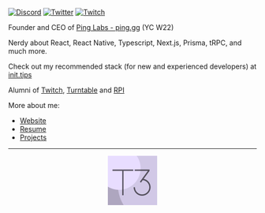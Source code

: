 [![Discord](https://img.shields.io/discord/853396660331085824.svg?label=&logo=discord&logoColor=ffffff&color=7389D8&labelColor=6A7EC2)](https://discord.gg/4qSC2V3vDw)
<a href="https://twitter.com/t3dotgg"><img src="https://img.shields.io/twitter/follow/t3dotgg?label=Twitter&style=social" alt="Twitter"></a>
<a href="https://twitch.tv/Theo"><img src="https://img.shields.io/twitch/status/Theo?label=Twitch" alt="Twitch"></a>

Founder and CEO of [Ping Labs - ping.gg](https://ping.gg) (YC W22)

Nerdy about React, React Native, Typescript, Next.js, Prisma, tRPC, and much more.

Check out my recommended stack (for new and experienced developers) at [init.tips](https://init.tips)

Alumni of [Twitch](https://twitch.tv), [Turntable](https://tt.fm) and [RPI](https://rpi.edu)

More about me:

- [Website](https://t3.gg)
- [Resume](https://github.com/TheoBr/TheoBr/blob/master/about/resume.md)
- [Projects](https://t3.gg/projects)

---

<p align="center">
<a href="https://t3.gg"><img src="./assets/V1.svg" alt="T3 Tools Logo" width="100"></a>
</p>
